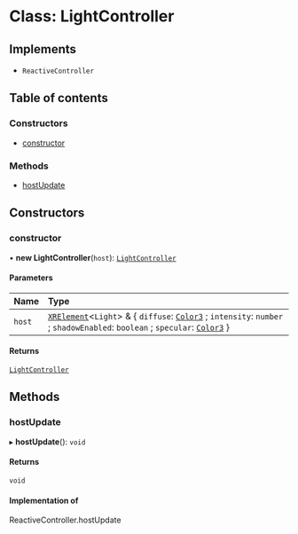 # Class: LightController

## Implements

- `ReactiveController`

## Table of contents

### Constructors

- [constructor](LightController.md#constructor)

### Methods

- [hostUpdate](LightController.md#hostupdate)

## Constructors

### constructor

• **new LightController**(`host`): [`LightController`](LightController.md)

#### Parameters

| Name | Type |
| :------ | :------ |
| `host` | [`XRElement`](XRElement.md)\<`Light`\> & \{ `diffuse`: [`Color3`](Color3.md) ; `intensity`: `number` ; `shadowEnabled`: `boolean` ; `specular`: [`Color3`](Color3.md)  } |

#### Returns

[`LightController`](LightController.md)

## Methods

### hostUpdate

▸ **hostUpdate**(): `void`

#### Returns

`void`

#### Implementation of

ReactiveController.hostUpdate
